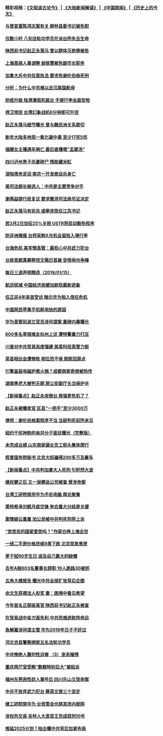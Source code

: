 #### 精彩视频：[《文昭谈古论今》](https://github.com/gfw-breaker/wenzhao/blob/master/README.md?t=01161530) | [《大陆新闻解读》](https://github.com/gfw-breaker/ntdtv-comedy/blob/master/README.md?t=01161530) | [《中国禁闻》](https://github.com/gfw-breaker/ntdtv-news/blob/master/README.md?t=01161530) | [《历史上的今天》](https://github.com/gfw-breaker/today-in-history/blob/master/README.md?t=01161530) 

#### [与晋首富陈鸿志案有关 柳林县委书记被免职](../pages/nsc413/n10979498.md?t=01161530) 

#### [仅数小时 八旬法轮功学员在派出所失去生命](../pages/nsc413/n10979397.md?t=01161530) 

#### [陕西前书记赵正永落马 曾以群体灭绝罪被告](../pages/nsc413/n10977410.md?t=01161530) 


#### [上海高层人事调整 翁铁慧被免副市长职务](../pages/nsc413/n10979070.md?t=01161530) 

#### [加拿大斥中共任意执法 要求免谢伦伯格死刑](../pages/nsc413/n10979429.md?t=01161530) 

#### [分析：为什么中共难以击沉美国航母](../pages/nsc413/n10979292.md?t=01161530) 

#### [防疫升级 陆港澳班机抵台 手提行李全面安检](../pages/nsc413/n10979138.md?t=01161530) 

#### [捍卫领空 台湾幻象战机6分钟即可升空](../pages/nsc413/n10978855.md?t=01161530) 

#### [赵正永落马细节曝光 曾与魏民洲关系密切](../pages/nsc413/n10978797.md?t=01161530) 

#### [新年大陆多地现一氧化碳中毒 至少17死5伤](../pages/nsc413/n10978653.md?t=01161530) 

#### [福建女主播遇车祸亡 最后直播喝“孟婆汤”](../pages/nsc413/n10978708.md?t=01161530) 

#### [四川泸州男子杀妻碎尸 残肢藏米缸](../pages/nsc413/n10978439.md?t=01161530) 

#### [深陷债务泥沼 南京一开发商自杀身亡](../pages/nsc413/n10978517.md?t=01161530) 

#### [美司法部长候选人：中共是主要竞争对手](../pages/nsc413/n10978457.md?t=01161530) 

#### [谢燕益提行政复议 要求撤消司法局吊证决定](../pages/nsc413/n10978446.md?t=01161530) 

#### [赵正永落马有前兆 或牵连现任江苏书记](../pages/nsc413/n10978408.md?t=01161530) 

#### [若3月2日加征25%关税 USTR将启动豁免程序](../pages/nsc413/n10978421.md?t=01161530) 

#### [防非洲猪瘟 台将采购X光机全面检入境行李](../pages/nsc413/n10978357.md?t=01161530) 

#### [台海危机 美军情高管：最担心中共武力犯台](../pages/nsc413/n10978241.md?t=01161530) 

#### [台故宫颜真卿祭侄文稿日首展 安倍母也争睹](../pages/nsc413/n10978253.md?t=01161530) 

#### [每日三退声明精选（2019/01/15）](../pages/nsc413/n10978381.md?t=01161530) 

#### [航运锐减 中国经济放缓加剧现最新迹象](../pages/nsc413/n10978088.md?t=01161530) 

#### [任正非4年来首受访 暗示华为陷入信任危机](../pages/nsc413/n10977688.md?t=01161530) 

#### [中国网民苹果手机耗电快的原因](../pages/nsc413/n10977534.md?t=01161530) 

#### [华为高管前波兰官员涉间谍案 重磅内幕曝光](../pages/nsc413/n10978092.md?t=01161530) 

#### [600多名草根难友杭州上访 遭特警暴力打压](../pages/nsc413/n10977720.md?t=01161530) 

#### [川普对中共贸易态度强硬 美高科技高管力挺](../pages/nsc413/n10977844.md?t=01161530) 

#### [英首相议会遭惨败 相位恐不保 脱欧回原点](../pages/nsc413/n10977981.md?t=01161530) 

#### [引擎盖装电磁炉煮火锅？成都商家奇想被热传](../pages/nsc413/n10978046.md?t=01161530) 

#### [湖南黑老大被判无期 原公安副厅长当保护伞](../pages/nsc413/n10977930.md?t=01161530) 

#### [【新闻看点】赵正永突倒台 周强更危机了？](../pages/nsc413/n10977794.md?t=01161530) 

#### [赵正永被曝卖官 区县“一把手”至少3000万](../pages/nsc413/n10977816.md?t=01161530) 

#### [律师：谢伦伯格案程序不当 当庭判死前所未见](../pages/nsc413/n10977889.md?t=01161530) 

#### [纽约干扰神韵的亲共分子面目曝光（完整版）](../pages/nsc413/n10977993.md?t=01161530) 

#### [未完成业绩 山东商家逼女员工街头集体爬行](../pages/nsc413/n10977802.md?t=01161530) 

#### [假冒国务院秘书 北京大妈骗得200多万及豪车](../pages/nsc413/n10977474.md?t=01161530) 

#### [【新闻看点】中共判加拿大人死刑 引轩然大波](../pages/nsc413/n10977667.md?t=01161530) 

#### [继权健之后 又一保健品公司被查 曾涉命案](../pages/nsc413/n10977849.md?t=01161530) 

#### [台湾工研院禁用华为手机电脑 舆论聚集](../pages/nsc413/n10977350.md?t=01161530) 

#### [莱特希泽刘鹤月底交锋 弥合重大分歧是关键](../pages/nsc413/n10977740.md?t=01161530) 

#### [案情疑云重重 加公民被中共判死刑将上诉](../pages/nsc413/n10977650.md?t=01161530) 

#### [“您苦恋的国家爱您吗？”作家白桦上海去世](../pages/nsc413/n10977520.md?t=01161530) 

#### [一线二手房价格连续9周下跌 北京现急售房](../pages/nsc413/n10977758.md?t=01161530) 

#### [茅于轼90岁生日 谈及自己最大的缺憾](../pages/nsc413/n10977421.md?t=01161530) 

#### [去年A股603名董事长辞职 19人跑路30被抓](../pages/nsc413/n10977654.md?t=01161530) 

#### [五角大楼报告 曝光中共全球扩张背后企图](../pages/nsc413/n10977657.md?t=01161530) 

#### [余文生获德法人权奖 妻：困境中看见希望](../pages/nsc413/n10976147.md?t=01161530) 

#### [今年首名正部级高官 陕西前书记赵正永被查](../pages/nsc413/n10977431.md?t=01161530) 

#### [在贸易战中各方面失利 中共恐难逃败阵命运](../pages/nsc413/n10977366.md?t=01161530) 

#### [急解雇涉间谍主管 华为2019年日子不好过](../pages/nsc413/n10976038.md?t=01161530) 

#### [河北沧县警察绑架五名法轮功学员](../pages/nsc413/n10975512.md?t=01161530) 


#### [中共惨绝人寰的性迫害 （3）变态摧残](../pages/nsc413/n10920558.md?t=01161530) 

#### [重庆两厅官受贿“数额特别巨大”被起诉](../pages/nsc413/n10977082.md?t=01161530) 

#### [福州东莞恶性砍人事件后 四川乐山又现命案](../pages/nsc413/n10976821.md?t=01161530) 

#### [中共不放弃武力犯台 蔡英文提三个坚定](../pages/nsc413/n10976997.md?t=01161530) 

#### [继工研院禁华为 台资策会也禁其连内部网](../pages/nsc413/n10976937.md?t=01161530) 

#### [涉权色交易 吉林人大高官王克成获刑10年](../pages/nsc413/n10976904.md?t=01161530) 

#### [推延2025计划？陆企曝中共背后加紧布局](../pages/nsc413/n10976795.md?t=01161530) 

